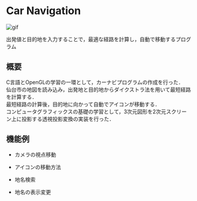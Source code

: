 # Car Navigation

![gif](https://github.com/Ryota-Koda/Tech-Profile/blob/main/Car%20Navigation/CarNavi.gif)

出発値と目的地を入力することで，最適な経路を計算し，自動で移動するプログラム  

## 概要
C言語とOpenGLの学習の一環として，カーナビプログラムの作成を行った．  
仙台市の地図を読み込み，出発地と目的地からダイクストラ法を用いて最短経路を計算する．  
最短経路の計算後，目的地に向かって自動でアイコンが移動する．  
コンピュータグラフィックスの基礎の学習として，3次元図形を2次元スクリーン上に投影する透視投影変換の実装を行った．  

## 機能例

* カメラの視点移動
* アイコンの移動方法  

* 地名検索
* 地名の表示変更

